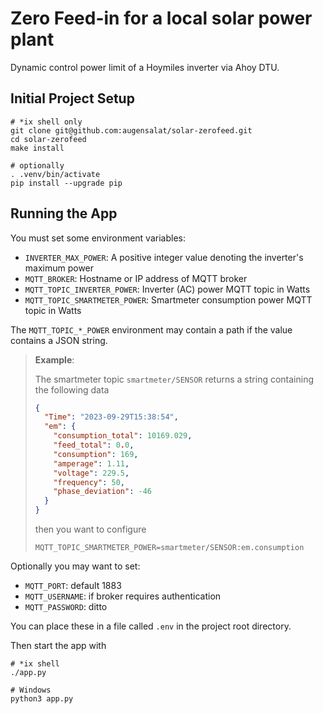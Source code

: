 # Zero Feed-in for a local solar power plant

Dynamic control power limit of a Hoymiles inverter via Ahoy DTU.

## Initial Project Setup

```shell
# *ix shell only
git clone git@github.com:augensalat/solar-zerofeed.git
cd solar-zerofeed
make install

# optionally
. .venv/bin/activate
pip install --upgrade pip
```

## Running the App

You must set some environment variables:

- `INVERTER_MAX_POWER`: A positive integer value denoting the inverter's maximum power
- `MQTT_BROKER`: Hostname or IP address of MQTT broker
- `MQTT_TOPIC_INVERTER_POWER`: Inverter (AC) power MQTT topic in Watts
- `MQTT_TOPIC_SMARTMETER_POWER`: Smartmeter consumption power MQTT topic in Watts

The `MQTT_TOPIC_*_POWER` environment may contain a path if the value contains a JSON string.

> **Example**:
>
> The smartmeter topic `smartmeter/SENSOR` returns a string containing the following data
>
> ```json
> {
>   "Time": "2023-09-29T15:38:54",
>   "em": {
>     "consumption_total": 10169.029,
>     "feed_total": 0.0,
>     "consumption": 169,
>     "amperage": 1.11,
>     "voltage": 229.5,
>     "frequency": 50,
>     "phase_deviation": -46
>   }
> }
> ```
>
> then you want to configure
>
> ```
> MQTT_TOPIC_SMARTMETER_POWER=smartmeter/SENSOR:em.consumption
> ```

Optionally you may want to set:

- `MQTT_PORT`: default 1883
- `MQTT_USERNAME`: if broker requires authentication
- `MQTT_PASSWORD`: ditto

You can place these in a file called `.env` in the project root directory.

Then start the app with

```shell
# *ix shell
./app.py

# Windows
python3 app.py
```
